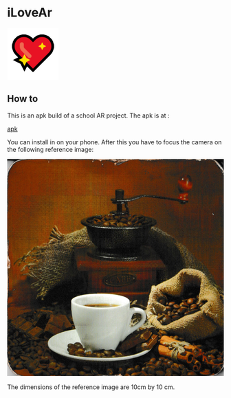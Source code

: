 # iLoveAr  
  
![logo](logo.png)  
  
## How to 
This is an apk build of a school AR project. The apk is at :  
  
<a href="./iLoveAr.apk" download>apk</a>  
  
You can install in on your phone. After this you have to focus the camera on the following reference image:   
   
![logo](./Reference%20image.png)  
  
The dimensions of the reference image are 10cm by 10 cm.  
